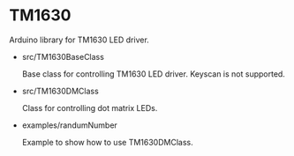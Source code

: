 # TM1630
Arduino library for TM1630 LED driver.

* src/TM1630BaseClass

  Base class for controlling TM1630 LED driver. Keyscan is not supported.

* src/TM1630DMClass
  
  Class for controlling dot matrix LEDs.

* examples/randumNumber
  
  Example to show how to use TM1630DMClass.
